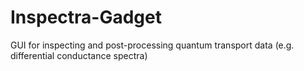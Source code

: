 # Inspectra-Gadget
GUI for inspecting and post-processing quantum transport data (e.g. differential conductance spectra)
